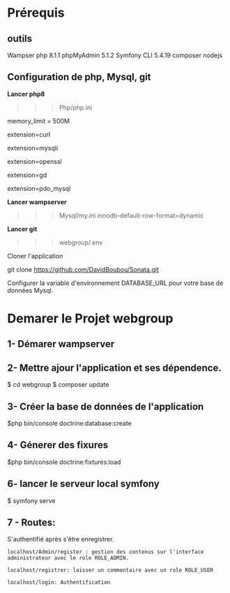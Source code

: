 # Prérequis

## outils
Wampser
php 8.1.1
phpMyAdmin 5.1.2
Symfony CLI 5.4.19
composer
nodejs

## Configuration de php, Mysql, git
**Lancer php8**
>>>Php/php.ini

memory_limit = 500M

extension=curl

extension=mysqli

extension=openssl

extension=gd

extension=pdo_mysql


**Lancer wampserver**

>>> Mysql/my.ini
innodb-default-row-format=dynamic

**Lancer git**

>>>webgroup/.env

Cloner l'application

git clone https://github.com/DavidBoubou/Sonata.git

Configurer la variable d'environnement DATABASE_URL pour votre base de données Mysql.

# Demarer le Projet webgroup
## 1- Démarer wampserver

## 2- Mettre ajour l'application et ses dépendence.
$ cd webgroup
$ composer update

## 3- Créer la base de données de l'application
$php bin/console doctrine:database:create

## 4- Génerer des fixures
$php bin/console doctrine:fixtures:load

## 6- lancer le serveur local symfony
$ symfony serve

## 7 - Routes:
S'authentifié après s'être enregistrer.

    localhost/Admin/register : gestion des contenus sur l'interface administrateur avec le role ROLE_ADMIN.

    localhost/registrer: laisser un commentaire avec un role ROLE_USER

    localhost/login: Authentification